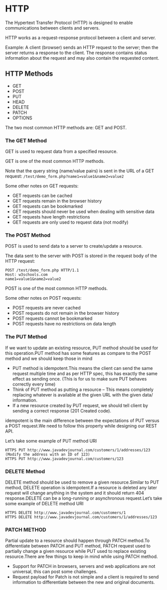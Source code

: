 # HTTP

The Hypertext Transfer Protocol (HTTP) is designed to enable communications between clients and servers.

HTTP works as a request-response protocol between a client and server.

Example: A client (browser) sends an HTTP request to the server; then the server returns a response to the client. The response contains status information about the request and may also contain the requested content.

## HTTP Methods

   - GET
   - POST
   - PUT
   - HEAD
   - DELETE
   - PATCH
   - OPTIONS

The two most common HTTP methods are: GET and POST.

### The GET Method

GET is used to request data from a specified resource.

GET is one of the most common HTTP methods.

Note that the query string (name/value pairs) is sent in the URL of a GET request:
```/test/demo_form.php?name1=value1&name2=value2```

Some other notes on GET requests:

 -   GET requests can be cached
 -   GET requests remain in the browser history
 -   GET requests can be bookmarked
 -   GET requests should never be used when dealing with sensitive data
 -   GET requests have length restrictions
 -   GET requests are only used to request data (not modify)

### The POST Method

POST is used to send data to a server to create/update a resource.

The data sent to the server with POST is stored in the request body of the HTTP request:
```
POST /test/demo_form.php HTTP/1.1
Host: w3schools.com
name1=value1&name2=value2
```
POST is one of the most common HTTP methods.

Some other notes on POST requests:

-    POST requests are never cached
-    POST requests do not remain in the browser history
-    POST requests cannot be bookmarked
-    POST requests have no restrictions on data length

### The PUT Method

If we want to update an existing resource, PUT method should be used for this operation.PUT method has some features as compare to the POST method and we should keep those in mind

- PUT method is idempotent.This means the client can send the same request multiple time and as per HTTP spec, this has exactly the same effect as sending once. (This is for us to make sure PUT behaves correctly every time)
- Think of PUT method as putting a resource – This means completely replacing whatever is available at the given URL with the given data/ information.
- If a new resource created by PUT request, we should tell client by sending a correct response (201 Created code).

idempotent is the main difference between the expectations of PUT versus a POST request.We need to follow this property while designing our REST API.

Let’s take some example of PUT method URI

    HTTPS PUT http://www.javadevjournal.com/customers/1/addresses/123 (Modify the address with an ID of 123)
    HTTPS PUT http://www.javadevjournal.com/customers/123
    
### DELETE Method

DELETE method should be used to remove a given resource.Similar to PUT method, DELETE operation is idempotent.If a resource is deleted any later request will change anything in the system and it should return 404 response.DELETE can be a long-running or asynchronous request.Let’s take some example of DELETE method URI

    HTTPS DELETE http://www.javadevjournal.com/customers/1
    HTTPS DELETE http://www.javadevjournal.com/customers/1/addresses/123
    
### PATCH METHOD

Partial update to a resource should happen through PATCH method.To differentiate between PATCH and PUT method, PATCH request used to partially change a given resource while PUT used to replace existing resource.There are few things to keep in mind while using PATCH method.

  -  Support for PATCH in browsers, servers and web applications are not universal, this can post some challenges.
  -  Request payload for Patch is not simple and a client is required to send information to differentiate between the new and original documents.
 

  
